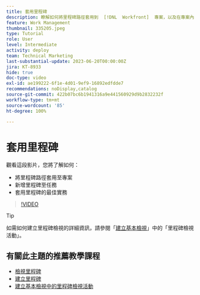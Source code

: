 ```yaml
---
title: 套用里程碑
description: 瞭解如何將里程碑路徑套用到  [!DNL  Workfront]  專案，以及在專案內將關鍵任務關聯為的里程碑步驟。
feature: Work Management
thumbnail: 335205.jpeg
type: Tutorial
role: User
level: Intermediate
activity: deploy
team: Technical Marketing
last-substantial-update: 2023-06-20T00:00:00Z
jira: KT-8933
hide: true
doc-type: video
exl-id: ae199222-6f1e-4d01-9ef9-16892edfdde7
recommendations: noDisplay,catalog
source-git-commit: 422b07bc6b1941316a9e441560929d9b2832232f
workflow-type: tm+mt
source-wordcount: '85'
ht-degree: 100%

---
```


# 套用里程碑

觀看這段影片，您將了解如何：

* 將里程碑路徑套用至專案
* 新增里程碑至任務
* 套用里程碑的最佳實務

>[!VIDEO](https://video.tv.adobe.com/v/335205/?quality=12&learn=on)

>[!TIP]
>
>如需如何建立里程碑檢視的詳細資訊，請參閱「[建立基本檢視](/help/reporting/basic-reporting/create-a-basic-view.md)」中的「里程碑檢視活動」。

## 有關此主題的推薦教學課程

* [檢視里程碑](/help/manage-work/approval-processes-and-milestone-paths/view-milestones.md)
* [建立里程碑](/help/administration-and-setup/approval-processes-and-milestone-paths/creating-milestones.md)
* [建立基本檢視中的里程碑檢視活動](/help/reporting/basic-reporting/create-a-basic-view.md)
